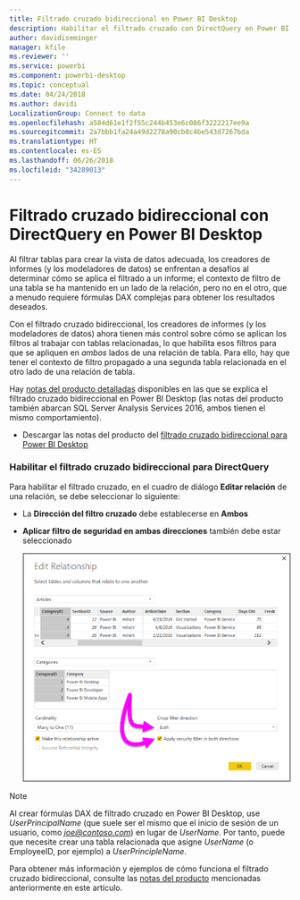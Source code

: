 ```yaml
---
title: Filtrado cruzado bidireccional en Power BI Desktop
description: Habilitar el filtrado cruzado con DirectQuery en Power BI Desktop
author: davidiseminger
manager: kfile
ms.reviewer: ''
ms.service: powerbi
ms.component: powerbi-desktop
ms.topic: conceptual
ms.date: 04/24/2018
ms.author: davidi
LocalizationGroup: Connect to data
ms.openlocfilehash: a584d61e1f2f55c244b453e6c086f3222217ee9a
ms.sourcegitcommit: 2a7bbb1fa24a49d2278a90cb0c4be543d7267bda
ms.translationtype: HT
ms.contentlocale: es-ES
ms.lasthandoff: 06/26/2018
ms.locfileid: "34289013"
---
```

# <a name="bidirectional-cross-filtering-using-directquery-in-power-bi-desktop"></a>Filtrado cruzado bidireccional con DirectQuery en Power BI Desktop

Al filtrar tablas para crear la vista de datos adecuada, los creadores de informes (y los modeladores de datos) se enfrentan a desafíos al determinar cómo se aplica el filtrado a un informe; el contexto de filtro de una tabla se ha mantenido en un lado de la relación, pero no en el otro, que a menudo requiere fórmulas DAX complejas para obtener los resultados deseados.

Con el filtrado cruzado bidireccional, los creadores de informes (y los modeladores de datos) ahora tienen más control sobre cómo se aplican los filtros al trabajar con tablas relacionadas, lo que habilita esos filtros para que se apliquen en *ambos* lados de una relación de tabla. Para ello, hay que tener el contexto de filtro propagado a una segunda tabla relacionada en el otro lado de una relación de tabla.

Hay [notas del producto detalladas](http://download.microsoft.com/download/2/7/8/2782DF95-3E0D-40CD-BFC8-749A2882E109/Bidirectional%20cross-filtering%20in%20Analysis%20Services%202016%20and%20Power%20BI.docx) disponibles en las que se explica el filtrado cruzado bidireccional en Power BI Desktop (las notas del producto también abarcan SQL Server Analysis Services 2016, ambos tienen el mismo comportamiento).

* Descargar las notas del producto del [filtrado cruzado bidireccional para Power BI Desktop](http://download.microsoft.com/download/2/7/8/2782DF95-3E0D-40CD-BFC8-749A2882E109/Bidirectional%20cross-filtering%20in%20Analysis%20Services%202016%20and%20Power%20BI.docx)

### <a name="enabling-bidirectional-cross-filtering-for-directquery"></a>Habilitar el filtrado cruzado bidireccional para DirectQuery

Para habilitar el filtrado cruzado, en el cuadro de diálogo **Editar relación** de una relación, se debe seleccionar lo siguiente:

* La **Dirección del filtro cruzado** debe establecerse en **Ambos**
* **Aplicar filtro de seguridad en ambas direcciones** también debe estar seleccionado
  
  ![](media/desktop-bidirectional-filtering/bidirectional-filtering_2.png)

> [!NOTE]
> Al crear fórmulas DAX de filtrado cruzado en Power BI Desktop, use *UserPrincipalName* (que suele ser el mismo que el inicio de sesión de un usuario, como *joe@contoso.com*) en lugar de *UserName*. Por tanto, puede que necesite crear una tabla relacionada que asigne *UserName* (o EmployeeID, por ejemplo) a *UserPrincipleName*.
> 
> 

Para obtener más información y ejemplos de cómo funciona el filtrado cruzado bidireccional, consulte las [notas del producto](http://download.microsoft.com/download/2/7/8/2782DF95-3E0D-40CD-BFC8-749A2882E109/Bidirectional%20cross-filtering%20in%20Analysis%20Services%202016%20and%20Power%20BI.docx) mencionadas anteriormente en este artículo.

